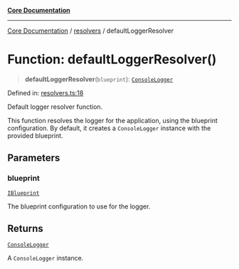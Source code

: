 [**Core Documentation**](../../README.md)

***

[Core Documentation](../../README.md) / [resolvers](../README.md) / defaultLoggerResolver

# Function: defaultLoggerResolver()

> **defaultLoggerResolver**(`blueprint`): [`ConsoleLogger`](../../logger/ConsoleLogger/classes/ConsoleLogger.md)

Defined in: [resolvers.ts:18](https://github.com/stonemjs/core/blob/65c9e07f9d264b07f6e4091fcc29046b5ca8ea45/src/resolvers.ts#L18)

Default logger resolver function.

This function resolves the logger for the application, using the blueprint configuration.
By default, it creates a `ConsoleLogger` instance with the provided blueprint.

## Parameters

### blueprint

[`IBlueprint`](../../declarations/type-aliases/IBlueprint.md)

The blueprint configuration to use for the logger.

## Returns

[`ConsoleLogger`](../../logger/ConsoleLogger/classes/ConsoleLogger.md)

A `ConsoleLogger` instance.
